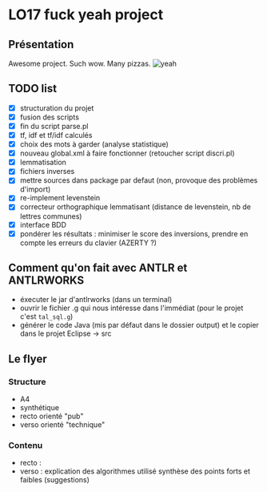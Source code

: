 # LO17 fuck yeah project

## Présentation
Awesome project. Such wow. Many pizzas.
![yeah](http://i.giphy.com/wWdA3Z9n3qWMU.gif)

## TODO list
- [x] structuration du projet
- [x] fusion des scripts
- [x] fin du script parse.pl
- [x] tf, idf et tf/idf calculés
- [x] choix des mots à garder (analyse statistique)
- [x] nouveau global.xml à faire fonctionner (retoucher script discri.pl)
- [x] lemmatisation
- [x] fichiers inverses
- [x] mettre sources dans package par defaut (non, provoque des problèmes d'import)
- [x] re-implement levenstein
- [x] correcteur orthographique lemmatisant (distance de levenstein, nb de lettres communes)
- [x] interface BDD
- [x] pondérer les résultats : minimiser le score des inversions, prendre en compte les erreurs du clavier (AZERTY ?)

## Comment qu'on fait avec ANTLR et ANTLRWORKS
- éxecuter le jar d'antlrworks (dans un terminal)
- ouvrir le fichier .g qui nous intéresse dans l'immédiat (pour le projet c'est `tal_sql.g`)
- générer le code Java (mis par défaut dans le dossier output) et le copier dans le projet Eclipse -> src

## Le flyer
### Structure
- A4
- synthétique
- recto orienté "pub"
- verso orienté "technique"
### Contenu
- recto :
- verso : explication des algorithmes utilisé synthèse des points forts et faibles (suggestions)
